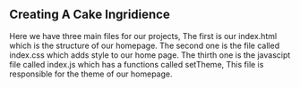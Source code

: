 ## Creating A Cake Ingridience
Here we have three main files for our projects, The first is our index.html which is the
structure of our homepage. 
The second one is the file called index.css which adds style to our home page.
The thirth one is the javascipt file called index.js which has a functions called setTheme,
This file is responsible for the theme of our homepage.

